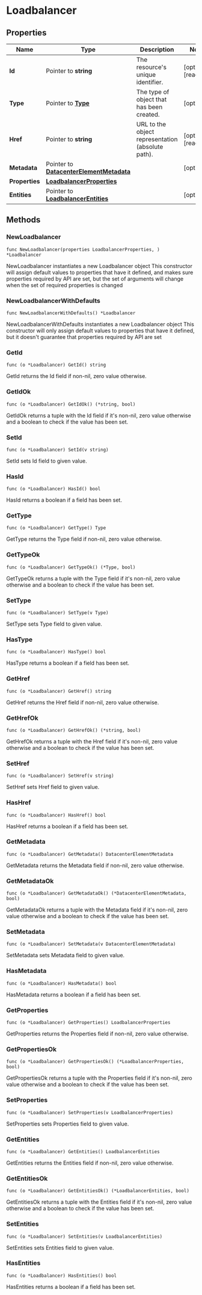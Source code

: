 # Loadbalancer

## Properties

|Name | Type | Description | Notes|
|------------ | ------------- | ------------- | -------------|
|**Id** | Pointer to **string** | The resource&#39;s unique identifier. | [optional] [readonly] |
|**Type** | Pointer to [**Type**](Type.md) | The type of object that has been created. | [optional] |
|**Href** | Pointer to **string** | URL to the object representation (absolute path). | [optional] [readonly] |
|**Metadata** | Pointer to [**DatacenterElementMetadata**](DatacenterElementMetadata.md) |  | [optional] |
|**Properties** | [**LoadbalancerProperties**](LoadbalancerProperties.md) |  | |
|**Entities** | Pointer to [**LoadbalancerEntities**](LoadbalancerEntities.md) |  | [optional] |

## Methods

### NewLoadbalancer

`func NewLoadbalancer(properties LoadbalancerProperties, ) *Loadbalancer`

NewLoadbalancer instantiates a new Loadbalancer object
This constructor will assign default values to properties that have it defined,
and makes sure properties required by API are set, but the set of arguments
will change when the set of required properties is changed

### NewLoadbalancerWithDefaults

`func NewLoadbalancerWithDefaults() *Loadbalancer`

NewLoadbalancerWithDefaults instantiates a new Loadbalancer object
This constructor will only assign default values to properties that have it defined,
but it doesn't guarantee that properties required by API are set

### GetId

`func (o *Loadbalancer) GetId() string`

GetId returns the Id field if non-nil, zero value otherwise.

### GetIdOk

`func (o *Loadbalancer) GetIdOk() (*string, bool)`

GetIdOk returns a tuple with the Id field if it's non-nil, zero value otherwise
and a boolean to check if the value has been set.

### SetId

`func (o *Loadbalancer) SetId(v string)`

SetId sets Id field to given value.

### HasId

`func (o *Loadbalancer) HasId() bool`

HasId returns a boolean if a field has been set.

### GetType

`func (o *Loadbalancer) GetType() Type`

GetType returns the Type field if non-nil, zero value otherwise.

### GetTypeOk

`func (o *Loadbalancer) GetTypeOk() (*Type, bool)`

GetTypeOk returns a tuple with the Type field if it's non-nil, zero value otherwise
and a boolean to check if the value has been set.

### SetType

`func (o *Loadbalancer) SetType(v Type)`

SetType sets Type field to given value.

### HasType

`func (o *Loadbalancer) HasType() bool`

HasType returns a boolean if a field has been set.

### GetHref

`func (o *Loadbalancer) GetHref() string`

GetHref returns the Href field if non-nil, zero value otherwise.

### GetHrefOk

`func (o *Loadbalancer) GetHrefOk() (*string, bool)`

GetHrefOk returns a tuple with the Href field if it's non-nil, zero value otherwise
and a boolean to check if the value has been set.

### SetHref

`func (o *Loadbalancer) SetHref(v string)`

SetHref sets Href field to given value.

### HasHref

`func (o *Loadbalancer) HasHref() bool`

HasHref returns a boolean if a field has been set.

### GetMetadata

`func (o *Loadbalancer) GetMetadata() DatacenterElementMetadata`

GetMetadata returns the Metadata field if non-nil, zero value otherwise.

### GetMetadataOk

`func (o *Loadbalancer) GetMetadataOk() (*DatacenterElementMetadata, bool)`

GetMetadataOk returns a tuple with the Metadata field if it's non-nil, zero value otherwise
and a boolean to check if the value has been set.

### SetMetadata

`func (o *Loadbalancer) SetMetadata(v DatacenterElementMetadata)`

SetMetadata sets Metadata field to given value.

### HasMetadata

`func (o *Loadbalancer) HasMetadata() bool`

HasMetadata returns a boolean if a field has been set.

### GetProperties

`func (o *Loadbalancer) GetProperties() LoadbalancerProperties`

GetProperties returns the Properties field if non-nil, zero value otherwise.

### GetPropertiesOk

`func (o *Loadbalancer) GetPropertiesOk() (*LoadbalancerProperties, bool)`

GetPropertiesOk returns a tuple with the Properties field if it's non-nil, zero value otherwise
and a boolean to check if the value has been set.

### SetProperties

`func (o *Loadbalancer) SetProperties(v LoadbalancerProperties)`

SetProperties sets Properties field to given value.


### GetEntities

`func (o *Loadbalancer) GetEntities() LoadbalancerEntities`

GetEntities returns the Entities field if non-nil, zero value otherwise.

### GetEntitiesOk

`func (o *Loadbalancer) GetEntitiesOk() (*LoadbalancerEntities, bool)`

GetEntitiesOk returns a tuple with the Entities field if it's non-nil, zero value otherwise
and a boolean to check if the value has been set.

### SetEntities

`func (o *Loadbalancer) SetEntities(v LoadbalancerEntities)`

SetEntities sets Entities field to given value.

### HasEntities

`func (o *Loadbalancer) HasEntities() bool`

HasEntities returns a boolean if a field has been set.



